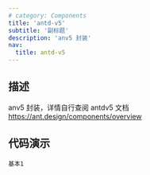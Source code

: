 ```yaml
---
# category: Components
title: 'antd-v5'
subtitle: '副标题'
description: 'anv5 封装'
nav:
  title: antd-v5
---
```


## 描述

anv5 封装，详情自行查阅 antdv5 文档 https://ant.design/components/overview

## 代码演示

<!-- prettier-ignore -->
<code src="./demo/basic.tsx">基本1</code>
